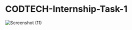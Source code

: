 # CODTECH-Internship-Task-1
![Screenshot (11)](https://github.com/user-attachments/assets/b373a9ab-0e77-45a2-8cc6-93148e968ba5)
